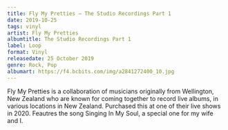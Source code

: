 ```yaml
---
title: Fly My Pretties – The Studio Recordings Part 1
date: 2019-10-25
tags: vinyl
artist: Fly My Pretties
albumtitle: The Studio Recordings Part 1
label: Loop
format: Vinyl
releasedate: 25 October 2019
genre: Rock, Pop
albumart: https://f4.bcbits.com/img/a2841272400_10.jpg
---
```


Fly My Pretties is a collaboration of musicians originally from Wellington, New Zealand who are known for coming together to record live albums, in various locations in New Zealand. Purchased this at one of their live shows in 2020. Feautres the song Singing In My Soul, a special one for my wife and I.